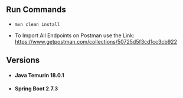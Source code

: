 ## Run Commands

* ```mvn clean install```


* To Import All Endpoints on Postman use the Link: https://www.getpostman.com/collections/50725d5f3cd1cc3cb922

## Versions 
* #### Java Temurin 18.0.1
* #### Spring Boot 2.7.3
